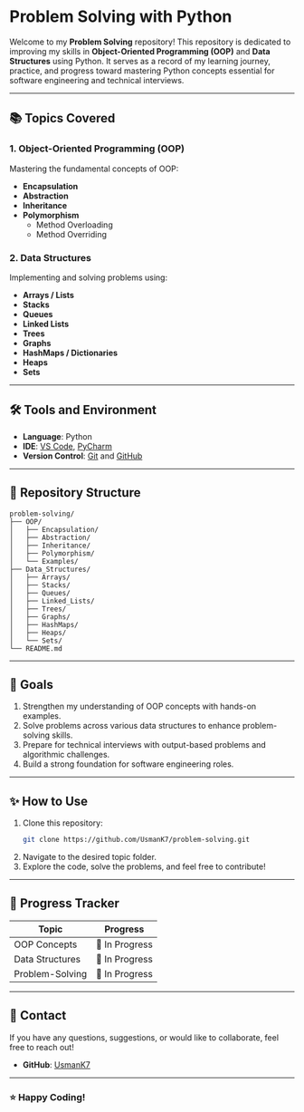 # Problem Solving with Python

Welcome to my **Problem Solving** repository! This repository is dedicated to improving my skills in **Object-Oriented Programming (OOP)** and **Data Structures** using Python. It serves as a record of my learning journey, practice, and progress toward mastering Python concepts essential for software engineering and technical interviews.

---

## 📚 Topics Covered

### 1. **Object-Oriented Programming (OOP)**
Mastering the fundamental concepts of OOP:
- **Encapsulation**
- **Abstraction**
- **Inheritance**
- **Polymorphism**
  - Method Overloading
  - Method Overriding

### 2. **Data Structures**
Implementing and solving problems using:
- **Arrays / Lists**
- **Stacks**
- **Queues**
- **Linked Lists**
- **Trees**
- **Graphs**
- **HashMaps / Dictionaries**
- **Heaps**
- **Sets**

---

## 🛠 Tools and Environment
- **Language**: Python
- **IDE**: [VS Code](https://code.visualstudio.com/), [PyCharm](https://www.jetbrains.com/pycharm/)
- **Version Control**: [Git](https://git-scm.com/) and [GitHub](https://github.com/UsmanK7)

---

## 📁 Repository Structure

```
problem-solving/
├── OOP/
│   ├── Encapsulation/
│   ├── Abstraction/
│   ├── Inheritance/
│   ├── Polymorphism/
│   └── Examples/
├── Data_Structures/
│   ├── Arrays/
│   ├── Stacks/
│   ├── Queues/
│   ├── Linked_Lists/
│   ├── Trees/
│   ├── Graphs/
│   ├── HashMaps/
│   ├── Heaps/
│   └── Sets/
└── README.md
```

---

## 🚀 Goals

1. Strengthen my understanding of OOP concepts with hands-on examples.
2. Solve problems across various data structures to enhance problem-solving skills.
3. Prepare for technical interviews with output-based problems and algorithmic challenges.
4. Build a strong foundation for software engineering roles.

---

## ✨ How to Use

1. Clone this repository:
   ```bash
   git clone https://github.com/UsmanK7/problem-solving.git
   ```
2. Navigate to the desired topic folder.
3. Explore the code, solve the problems, and feel free to contribute!

---

## 📝 Progress Tracker

| Topic                | Progress  |
|----------------------|-----------|
| OOP Concepts         | 🔄 In Progress |
| Data Structures      | 🔄 In Progress |
| Problem-Solving      | 🔄 In Progress |

---

## 📧 Contact
If you have any questions, suggestions, or would like to collaborate, feel free to reach out!
- **GitHub**: [UsmanK7](https://github.com/UsmanK7)

---

### ⭐ Happy Coding!
